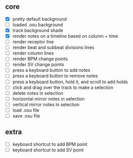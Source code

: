 ## core

- [x] pretty default background
- [ ] loaded .osu background
- [x] track background shade
- [x] render notes on a timeline based on column + time
- [ ] render receptor line
- [ ] render beat and subbeat divisions lines
- [ ] render column lines
- [ ] render BPM change points
- [ ] render SV change points
- [ ] press a keyboard button to add notes
- [ ] press a keyboard button to remove notes
- [ ] press a keyboard button, hold it, and scroll to add holds
- [ ] click and drag over the track to make a selection
- [ ] delete notes in selection
- [ ] horizontal mirror notes in selection
- [ ] vertical mirror notes in selection
- [ ] load .osu file
- [ ] save .osu file

## extra

- [ ] keyboard shortcut to add BPM point
- [ ] keyboard shortcut to add SV point
